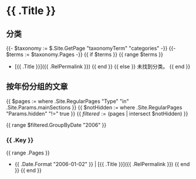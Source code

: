 # {{ .Title }}

## 分类

{{- $taxonomy := $.Site.GetPage "taxonomyTerm" "categories" -}}
{{- $terms := $taxonomy.Pages -}}
{{ if $terms }}
{{ range $terms }}

- [{{ .Title }}]({{ .RelPermalink }})
{{ end }}
{{ else }}
未找到分类。
{{ end }}

## 按年份分组的文章

{{ $pages := where .Site.RegularPages "Type" "in" .Site.Params.mainSections }}
{{ $notHidden := where .Site.RegularPages "Params.hidden" "!=" true }}
{{ $filtered := ($pages | intersect $notHidden) }}

{{ range $filtered.GroupByDate "2006" }}

### {{ .Key }}

{{ range .Pages }}

- {{ .Date.Format "2006-01-02" }} | [{{ .Title }}]({{ .RelPermalink }})
{{ end }}
{{ end }}
